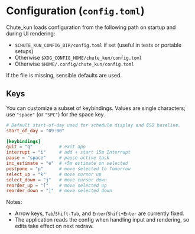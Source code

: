 # Configuration (`config.toml`)

Chute_kun loads configuration from the following path on startup and during UI rendering:

- `$CHUTE_KUN_CONFIG_DIR/config.toml` if set (useful in tests or portable setups)
- Otherwise `$XDG_CONFIG_HOME/chute_kun/config.toml`
- Otherwise `$HOME/.config/chute_kun/config.toml`

If the file is missing, sensible defaults are used.

## Keys

You can customize a subset of keybindings. Values are single characters; use `"space"` (or `"SPC"`) for the space key.

```toml
# Default start-of-day used for schedule display and ESD baseline.
start_of_day = "09:00"

[keybindings]
quit = "q"          # exit app
interrupt = "i"     # add + start 15m Interrupt
pause = "space"     # pause active task
inc_estimate = "e"  # +5m estimate on selected
postpone = "p"      # move selected to Tomorrow
select_up = "k"     # move cursor up
select_down = "j"   # move cursor down
reorder_up = "["    # move selected up
reorder_down = "]"  # move selected down
```

Notes:
- Arrow keys, `Tab`/`Shift-Tab`, and `Enter`/`Shift+Enter` are currently fixed.
- The application reads the config when handling input and rendering, so edits take effect on next redraw.


